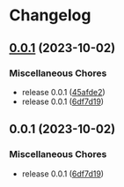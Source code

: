 # Changelog

## [0.0.1](https://github.com/flipt-io/typed/compare/typed-v0.0.1...typed-v0.0.1) (2023-10-02)


### Miscellaneous Chores

* release 0.0.1 ([45afde2](https://github.com/flipt-io/typed/commit/45afde24d33d4810299ab432b73b495e97f730ea))
* release 0.0.1 ([6df7d19](https://github.com/flipt-io/typed/commit/6df7d192b7ddb12cef8c31ff16eef058bd501230))

## 0.0.1 (2023-10-02)


### Miscellaneous Chores

* release 0.0.1 ([6df7d19](https://github.com/flipt-io/typed/commit/6df7d192b7ddb12cef8c31ff16eef058bd501230))
